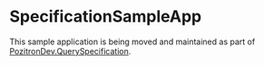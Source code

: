 # SpecificationSampleApp

This sample application is being moved and maintained as part of [PozitronDev.QuerySpecification](https://github.com/fiseni/QuerySpecification).
